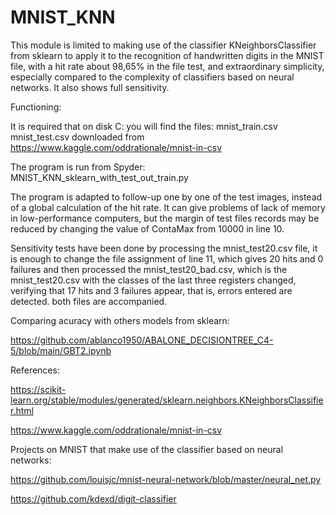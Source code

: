 # MNIST_KNN
This module is limited to making use of the classifier KNeighborsClassifier from sklearn to apply it to the recognition of handwritten digits in the MNIST file, with a hit rate about 98,65% in the file test, and extraordinary simplicity, especially compared to the complexity of classifiers based on neural networks. It also shows full sensitivity.

Functioning:

It is required that on disk C: you will find the files:
mnist_train.csv
mnist_test.csv
downloaded from
https://www.kaggle.com/oddrationale/mnist-in-csv

The program is run from Spyder:
MNIST_KNN_sklearn_with_test_out_train.py

The program is adapted to follow-up one by one of the test images, instead of a global calculation of the hit rate.
It can give problems of lack of memory in low-performance computers, but the margin of test files records may be reduced by changing the value of ContaMax from 10000 in line 10.

Sensitivity tests have been done by processing the mnist_test20.csv file, it is enough to change the file assignment of line 11, which gives 20 hits and 0 failures and then processed the mnist_test20_bad.csv, which is the mnist_test20.csv with the classes of the last three registers changed, verifying that 17 hits and 3 failures appear, that is, errors entered are detected. both files are accompanied.

Comparing acuracy with others models from sklearn:

https://github.com/ablanco1950/ABALONE_DECISIONTREE_C4-5/blob/main/GBT2.ipynb

References:

https://scikit-learn.org/stable/modules/generated/sklearn.neighbors.KNeighborsClassifier.html

https://www.kaggle.com/oddrationale/mnist-in-csv

Projects on MNIST that make use of the classifier based on neural networks:

https://github.com/louisjc/mnist-neural-network/blob/master/neural_net.py

https://github.com/kdexd/digit-classifier
